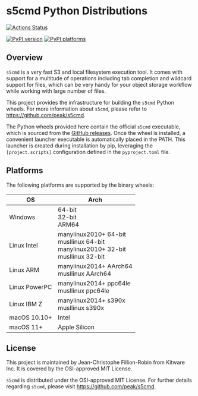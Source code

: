 # s5cmd Python Distributions

[![Actions Status][actions-badge]][actions-link]

[![PyPI version][pypi-version]][pypi-link]
[![PyPI platforms][pypi-platforms]][pypi-link]

<!-- SPHINX-START -->

## Overview

`s5cmd` is a very fast S3 and local filesystem execution tool. It comes with
support for a multitude of operations including tab completion and wildcard
support for files, which can be very handy for your object storage workflow
while working with large number of files.

This project provides the infrastructure for building the `s5cmd` Python wheels.
For more information about `s5cmd`, please refer to
https://github.com/peak/s5cmd.

The Python wheels provided here contain the official `s5cmd` executable, which
is sourced from the [GitHub releases](https://github.com/peak/s5cmd/releases).
Once the wheel is installed, a convenient launcher executable is automatically
placed in the PATH. This launcher is created during installation by pip,
leveraging the `[project.scripts]` configuration defined in the `pyproject.toml`
file.

## Platforms

The following platforms are supported by the binary wheels:

| OS            | Arch                                                                                   |
| ------------- | -------------------------------------------------------------------------------------- |
| Windows       | 64-bit<br>32-bit<br>ARM64                                                              |
| Linux Intel   | manylinux2010+ 64-bit<br>musllinux 64-bit<br>manylinux2010+ 32-bit<br>musllinux 32-bit |
| Linux ARM     | manylinux2014+ AArch64<br>musllinux AArch64                                            |
| Linux PowerPC | manylinux2014+ ppc64le<br>musllinux ppc64le                                            |
| Linux IBM Z   | manylinux2014+ s390x<br>musllinux s390x                                                |
| macOS 10.10+  | Intel                                                                                  |
| macOS 11+     | Apple Silicon                                                                          |

## License

This project is maintained by Jean-Christophe Fillion-Robin from Kitware Inc. It
is covered by the OSI-approved MIT License.

`s5cmd` is distributed under the OSI-approved MIT License. For further details
regarding `s5cmd`, please visit https://github.com/peak/s5cmd.

<!-- prettier-ignore-start -->
[actions-badge]:            https://github.com/jcfr/s5cmd-python-distributions/workflows/CI/badge.svg
[actions-link]:             https://github.com/jcfr/s5cmd-python-distributions/actions
[pypi-link]:                https://pypi.org/project/s5cmd/
[pypi-platforms]:           https://img.shields.io/pypi/pyversions/s5cmd
[pypi-version]:             https://img.shields.io/pypi/v/s5cmd

<!-- prettier-ignore-end -->
